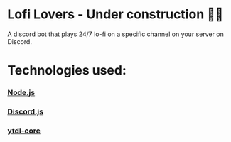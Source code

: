 # Lofi Lovers - Under construction 👨‍💻


A discord bot that plays 24/7 lo-fi on a specific channel on your server on Discord.


# Technologies used:

### [Node.js](https://nodejs.org/en/)

### [Discord.js](https://discord.js.org/#/)

### [ytdl-core](https://www.npmjs.com/package/ytdl-core)

